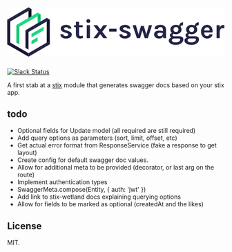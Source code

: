 # ![Stix swagger](./stix-swagger.svg)

[![Slack Status](https://spoonx-slack.herokuapp.com/badge.svg)](https://spoonx-slack.herokuapp.com)


A first stab at a [stix](https://github.com/SpoonX/stix) module that generates swagger docs based on your stix app.

## todo

- Optional fields for Update model (all required are still required)
- Add query options as parameters (sort, limit, offset, etc)
- Get actual error format from ResponseService (fake a response to get layout)
- Create config for default swagger doc values.
- Allow for additional meta to be provided (decorator, or last arg on the route)
- Implement authentication types
- SwaggerMeta.compose(Entity, { auth: 'jwt' })
- Add link to stix-wetland docs explaining querying options
- Allow for fields to be marked as optional (createdAt and the likes)

## License

MIT.
